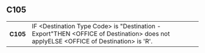## C105
<table>
 <tr>
  <th>
   C105
  </th>
  <td>
   IF &lt;Destination Type Code&gt; is "Destination - Export"THEN &lt;OFFICE of Destination&gt; does not applyELSE &lt;OFFICE of Destination&gt; is 'R'.
  </td>
 </tr>
</table>
